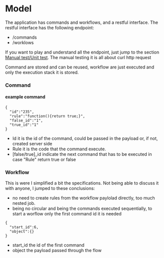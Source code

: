 # Model

The application has commands and workflows, and a restful interface.
The restful interface has the following endpoint:

- /commands
- /worklows

If you want to play and understand all the endpoint, just jump to the section [Manual test/Unit test](docs/Test.md).
The manual testing it is all about curl http request

Command are stored and can be reused, workflow are just executed and only the execution stack it is stored.

### Command

#### example command

```
{
  "id":"235",
  "rule":"function(){return true;}",
  "false_id":"1",
  "true_id":"1"
}
```

- Id it is the id of the command, could be passed in the payload or, if not, 
created server side
- Rule it is the code that the command execute.
- [false/true]_id indicate the next command that has to be executed in case "Rule" return true or false

### Workflow

This is were I simplified a bit the specifications. 
Not being able to discuss it with anyone, I jumped to these conclusions:

- no need to create rules from the workflow paylolad directly, too much nested job.
- being no circular and being the commands executed sequentially, to start a worflow only the first command id it is needed

```
{
  "start_id":6,
  "object":{}
}
```

- start_id the id of the first command
- object the payload passed through the flow


